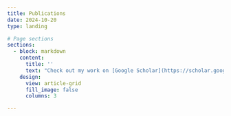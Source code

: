 ```yaml
---
title: Publications
date: 2024-10-20
type: landing

# Page sections
sections:
  - block: markdown
    content:
      title: ''
      text: "Check out my work on [Google Scholar](https://scholar.google.com/citations?user=RhThiI8AAAAJ&hl=en)"
    design:
      view: article-grid
      fill_image: false
      columns: 3

---
```

